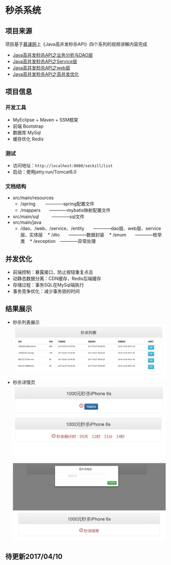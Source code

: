 # 秒杀系统<br>
## 项目来源
项目基于<a href="http://www.imooc.com">慕课网</a>上《Java高并发秒杀API》四个系列的视频讲解内容完成<br>
* [Java高并发秒杀API之业务分析与DAO层](http://www.imooc.com/learn/587)
* [Java高并发秒杀API之Service层](http://www.imooc.com/learn/631)
* [Java高并发秒杀API之web层](http://www.imooc.com/learn/630)
* [Java高并发秒杀API之高并发优化](http://www.imooc.com/learn/632)<br>

## 项目信息
### 开发工具
* MyEclipse + Maven + SSM框架
* 前端 Bootstrap
* 数据库 MySql
* 缓存优化 Redis
### 测试
* 访问地址：`http://localhost:8080/seckill/list`
* 启动：使用jetty:run/Tomcat8.0
### 文档结构
* src/main/resources
	* /spring　　 ————spring配置文件
	* /mappers　　————mybatis映射配置文件
* src/main/sql　　    ————sql文件　　　
* src/main/java
	* /dao、/web、/service、/entity　　————dao层、web层、service层、实体层
    * /dto　　————数据封装
    * /enum　　————枚举类
    * /exception　————异常处理
## 并发优化
* 前端控制：暴露接口，防止按钮重复点击
* 动静态数据分离：CDN缓存，Redis后端缓存
* 存储过程：事务SQL在MySql端执行
* 事务竞争优化：减少事务锁的时间
## 结果展示
* 秒杀列表展示<br>
![秒杀列表](https://raw.githubusercontent.com/sunrise555/seckill/master/image/%E7%A7%92%E6%9D%80%E5%88%97%E8%A1%A8%E9%A1%B5.png)
* 秒杀详情页
![秒杀开始](https://raw.githubusercontent.com/sunrise555/seckill/master/image/%E7%A7%92%E6%9D%80%E5%BC%80%E5%A7%8B.png)
![秒杀倒计时](https://raw.githubusercontent.com/sunrise555/seckill/master/image/%E7%A7%92%E6%9D%80%E5%80%92%E8%AE%A1%E6%97%B6.png)
![秒杀资格验证](https://raw.githubusercontent.com/sunrise555/seckill/master/image/%E7%A7%92%E6%9D%80%E8%B5%84%E6%A0%BC%E9%AA%8C%E8%AF%81.png)
![秒杀结束](https://raw.githubusercontent.com/sunrise555/seckill/master/image/%E7%A7%92%E6%9D%80%E7%BB%93%E6%9D%9F.png)

## 待更新2017/04/10
